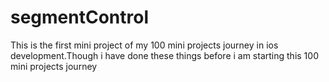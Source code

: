 # segmentControl
This is the first mini project of my 100 mini projects journey in ios development.Though i have done these things before i am starting this 100 mini projects journey
